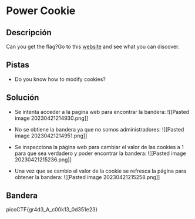 # Power Cookie




## Descripción
Can you get the flag?Go to this [website](http://saturn.picoctf.net:57688/) and see what you can discover.

## Pistas
- Do you know how to modify cookies?

## Solución

- Se intenta acceder a la pagina web para encontrar la bandera:
![[Pasted image 20230421214930.png]]

- No se obtiene la bandera ya que no somos administradores:
![[Pasted image 20230421214951.png]]

- Se inspecciona la página web para cambiar el valor de las cookies  a 1 para que sea verdadero y poder encontrar la bandera:
![[Pasted image 20230421215236.png]]

- Una vez que se cambio el valor de la cookie se refresca la página para obtener la bandera:
![[Pasted image 20230421215258.png]]

## Bandera
picoCTF{gr4d3_A_c00k13_0d351e23}

